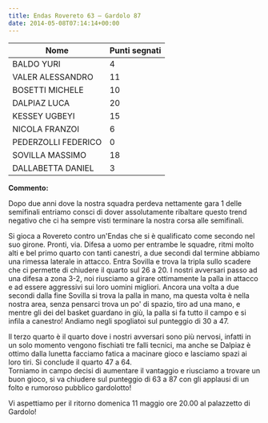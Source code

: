 ```yaml
---
title: Endas Rovereto 63 – Gardolo 87
date: 2014-05-08T07:14:14+00:00
---
```

| **Nome** | **Punti segnati** |
| -------- | ----------------- |
| BALDO YURI | 4 |
| VALER ALESSANDRO | 11 |
| BOSETTI MICHELE | 10 |
| DALPIAZ LUCA | 20 |
| KESSEY UGBEYI | 15 |
| NICOLA FRANZOI | 6 |
| PEDERZOLLI FEDERICO | 0 |
| SOVILLA MASSIMO | 18 |
| DALLABETTA DANIEL | 3 |

**Commento:**

Dopo due anni dove la nostra squadra perdeva nettamente gara 1 delle semifinali entriamo consci di dover assolutamente ribaltare questo trend negativo che ci ha sempre visti terminare la nostra corsa alle semifinali.

Si gioca a Rovereto contro un'Endas che si è qualificato come secondo nel suo girone. Pronti, via. Difesa a uomo per entrambe le squadre, ritmi molto alti e bel primo quarto con tanti canestri, a due secondi dal termine abbiamo una rimessa laterale in attacco. Entra Sovilla e trova la tripla sullo scadere che ci permette di chiudere il quarto sul 26 a 20. I nostri avversari passo ad una difesa a zona 3-2, noi riusciamo a girare ottimamente la palla in attacco e ad essere aggressivi sui loro uomini migliori. Ancora una volta a due secondi dalla fine Sovilla si trova la palla in mano, ma questa volta è nella nostra area, senza pensarci trova un po' di spazio, tiro ad una mano, e mentre gli dei del basket guardano in giù, la palla si fa tutto il campo e si infila a canestro! Andiamo negli spogliatoi sul punteggio di 30 a 47.

Il terzo quarto è il quarto dove i nostri avversari sono più nervosi, infatti in un solo momento vengono fischiati tre falli tecnici, ma anche se Dalpiaz è ottimo dalla lunetta facciamo fatica a macinare gioco e lasciamo spazi ai loro tiri. Si conclude il quarto 47 a 64.  
Torniamo in campo decisi di aumentare il vantaggio e riusciamo a trovare un buon gioco, si va chiudere sul punteggio di 63 a 87 con gli applausi di un folto e rumoroso pubblico gardolotto!

Vi aspettiamo per il ritorno domenica 11 maggio ore 20.00 al palazzetto di Gardolo!